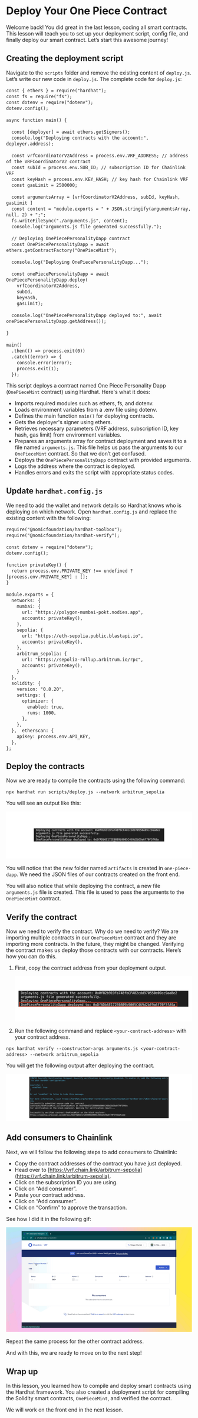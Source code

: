 # Deploy Your One Piece Contract

Welcome back! You did great in the last lesson, coding all smart contracts. This lesson will teach you to set up your deployment script, config file, and finally deploy our smart contract. Let’s start this awesome journey!

## Creating the deployment script

Navigate to the `scripts` folder and remove the existing content of `deploy.js`. Let’s write our new code in `deploy.js`. The complete code for `deploy.js`:

```
const { ethers } = require("hardhat");
const fs = require("fs");
const dotenv = require("dotenv");
dotenv.config();

async function main() {
  
  const [deployer] = await ethers.getSigners();
  console.log("Deploying contracts with the account:", deployer.address);

  const vrfCoordinatorV2Address = process.env.VRF_ADDRESS; // address of the VRFCoordinatorV2 contract
  const subId = process.env.SUB_ID; // subscription ID for Chainlink VRF
  const keyHash = process.env.KEY_HASH; // key hash for Chainlink VRF
  const gasLimit = 2500000; 

  const argumentsArray = [vrfCoordinatorV2Address, subId, keyHash, gasLimit ]
  const content = "module.exports = " + JSON.stringify(argumentsArray, null, 2) + ";";
  fs.writeFileSync("./arguments.js", content);
  console.log("arguments.js file generated successfully.");

  // Deploying OnePiecePersonalityDapp contract
  const OnePiecePersonalityDapp = await ethers.getContractFactory("OnePieceMint");

  console.log("Deploying OnePiecePersonalityDapp...");

  const onePiecePersonalityDapp = await OnePiecePersonalityDapp.deploy(
    vrfCoordinatorV2Address, 
    subId, 
    keyHash,
    gasLimit);

  console.log("OnePiecePersonalityDapp deployed to:", await onePiecePersonalityDapp.getAddress()); 

}

main()
  .then(() => process.exit(0))
  .catch((error) => {
    console.error(error);
    process.exit(1);
  });
```

This script deploys a contract named One Piece Personality Dapp (`OnePieceMint` contract) using Hardhat. Here's what it does:

- Imports required modules such as ethers, fs, and dotenv.
- Loads environment variables from a .env file using dotenv.
- Defines the main function `main()` for deploying contracts.
- Gets the deployer's signer using ethers.
- Retrieves necessary parameters (VRF address, subscription ID, key hash, gas limit) from environment variables.
- Prepares an arguments array for contract deployment and saves it to a file named `arguments.js`. This file helps us pass the arguments to our `OnePieceMint` contract. So that we don’t get confused.
- Deploys the `OnePiecePersonalityDapp` contract with provided arguments.
- Logs the address where the contract is deployed.
- Handles errors and exits the script with appropriate status codes.

## Update `hardhat.config.js`

We need to add the wallet and network details so Hardhat knows who is deploying on which network. Open `hardhat.config.js` and replace the existing content with the following:

```
require("@nomicfoundation/hardhat-toolbox");
require("@nomicfoundation/hardhat-verify");

const dotenv = require("dotenv");
dotenv.config();

function privateKey() {
  return process.env.PRIVATE_KEY !== undefined ? [process.env.PRIVATE_KEY] : [];
}

module.exports = {
  networks: {
    mumbai: {
      url: "https://polygon-mumbai-pokt.nodies.app",
      accounts: privateKey(),
    },
    sepolia: {
      url: "https://eth-sepolia.public.blastapi.io",
      accounts: privateKey(),
    },
    arbitrum_sepolia: {
      url: "https://sepolia-rollup.arbitrum.io/rpc",
      accounts: privateKey(),
    }
  },
  solidity: {
    version: "0.8.20",
    settings: {
      optimizer: {
        enabled: true,
        runs: 1000,
      },
    },
  },  etherscan: {
    apiKey: process.env.API_KEY, 
  },
};
```

## Deploy the contracts

Now we are ready to compile the contracts using the following command:

```
npx hardhat run scripts/deploy.js --network arbitrum_sepolia
```

You will see an output like this:

![](https://github.com/0xmetaschool/Learning-Projects/blob/main/assests_for_all/one-piece-dapp/Deploy%20Smart%20Contracts/deploy-1_(1).webp)

You will notice that the new folder named `artifacts` is created in `one-piece-dapp`. We need the JSON files of our contracts created on the front end.

You will also notice that while deploying the contract, a new file `arguments.js` file is created. This file is used to pass the arguments to the `OnePieceMint` contract.

## Verify the contract

Now we need to verify the contract. Why do we need to verify? We are importing multiple contracts in our `OnePieceMint` contract and they are importing more contracts. In the future, they might be changed. Verifying the contract makes us deploy those contracts with our contracts. Here’s how you can do this. 

1. First, copy the contract address from your deployment output.
    
    ![](https://github.com/0xmetaschool/Learning-Projects/blob/main/assests_for_all/one-piece-dapp/Deploy%20Smart%20Contracts/deploy-output_(1).webp)
    
2. Run the following command and replace `<your-contract-address>` with your contract address. 

```
npx hardhat verify --constructor-args arguments.js <your-contract-address> --network arbitrum_sepolia
```

You will get the following output after deploying the contract.

![](https://github.com/0xmetaschool/Learning-Projects/blob/main/assests_for_all/one-piece-dapp/Deploy%20Smart%20Contracts/deploy-2_(2).webp)

## Add consumers to Chainlink

Next, we will follow the following steps to add consumers to Chainlink:

- Copy the contract addresses of the contract you have just deployed.
- Head over to [https://vrf.chain.link/arbitrum-sepolia](https://vrf.chain.link/arbitrum-sepolia).
- Click on the subscription ID you are using.
- Click on “Add consumer”.
- Paste your contract address.
- Click on “Add consumer”.
- Click on “Confirm” to approve the transaction.

See how I did it in the following gif:

![](https://github.com/0xmetaschool/Learning-Projects/blob/main/assests_for_all/one-piece-dapp/Deploy%20Smart%20Contracts/Frame_3560365_(29).webp)

Repeat the same process for the other contract address.

And with this, we are ready to move on to the next step!

## Wrap up

In this lesson, you learned how to compile and deploy smart contracts using the Hardhat framework. You also created a deployment script for compiling the Solidity smart contracts, `OnePieceMint`, and verified the contract.

We will work on the front end in the next lesson.

